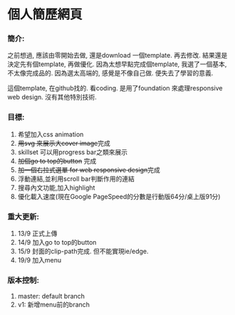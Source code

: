 # 個人簡歷網頁

### 簡介:
之前想過, 應該由零開始去做, 還是download 一個template. 再去修改. 結果還是決定先有個template, 再做優化. 因為太想早點完成個template, 我選了一個基本,不太像完成品的. 因為選太高端的, 感覺是不像自己做. 便失去了學習的意義.  
  
這個template, 在github找的. 看coding. 是用了foundation 來處理responsive web design. 沒有其他特別技術.  
  
### 目標:  
1. 希望加入css animation
1. ~~用svg 來展示大cover image~~完成
1. skillset 可以用progress bar之類來展示
1. ~~加個go to top的button~~ 完成
1. ~~加一個右拉式選單 for web responsive design~~完成
1. 浮動連結,並利用scroll bar判斷作用的連結
1. 搜尋內文功能,加入highlight
1. 優化載入速度(現在Google PageSpeed的分數是行動版64分/桌上版91分)
  
### 重大更新:
1. 13/9 正式上傳
1. 14/9 加入go to top的button  
1. 15/9 封面的clip-path完成. 但不能實現ie/edge.  
1. 19/9 加入menu
  
### 版本控制:
1. master: default branch
1. v1: 新增menu前的branch

